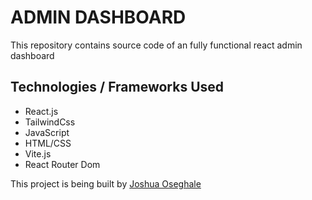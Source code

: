 # ADMIN DASHBOARD

This repository contains source code of an fully functional react admin dashboard

## Technologies / Frameworks Used
- React.js
- TailwindCss
- JavaScript
- HTML/CSS
- Vite.js
- React Router Dom

This project is being built by [Joshua Oseghale](https://joshuaoseghale.vercel.app)